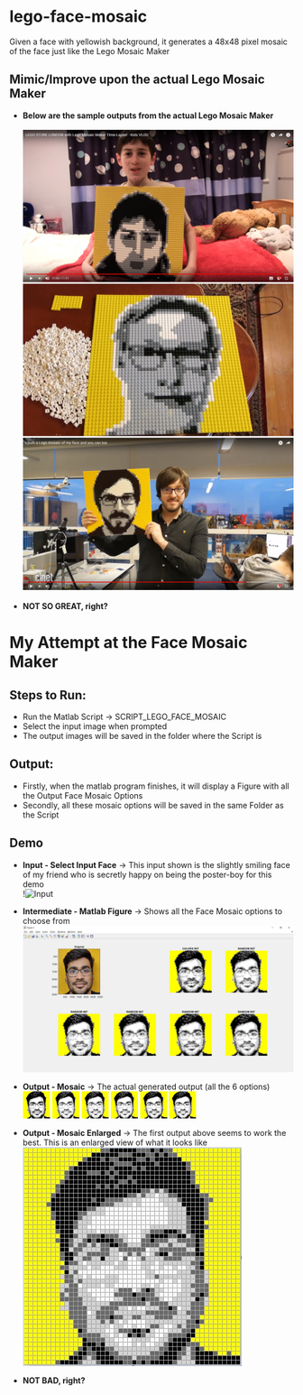 # lego-face-mosaic
Given a face with yellowish background, it generates a 48x48 pixel mosaic of the face just like the Lego Mosaic Maker

## Mimic/Improve upon the actual Lego Mosaic Maker
* **Below are the sample outputs from the actual Lego Mosaic Maker** <br/> <br/>
![Real Lego Output 1](/images/RealLegoOutput1.jpg)
![Real Lego Output 2](/images/RealLegoOutput2.jpg)
![Real Lego Output 3](/images/RealLegoOutput3.jpg) <br/> <br/>
* **NOT SO GREAT, right?**

# My Attempt at the Face Mosaic Maker

## Steps to Run:
* Run the Matlab Script -> SCRIPT_LEGO_FACE_MOSAIC
* Select the input image when prompted
* The output images will be saved in the folder where the Script is

## Output:
* Firstly, when the matlab program finishes, it will display a Figure with all the Output Face Mosaic Options
* Secondly, all these mosaic options will be saved in the same Folder as the Script

## Demo
* **Input - Select Input Face** -> This input shown is the slightly smiling face of my friend who is secretly happy on being the poster-boy for this demo <br/>
!<img src="/images/Input.png" alt="Input" height="400"/>

* **Intermediate - Matlab Figure** -> Shows all the Face Mosaic options to choose from <br/>
![Matlab Figure](/images/OutputFigure.JPG)

* **Output - Mosaic** -> The actual generated output (all the 6 options) <br/>
![Mosaic](/images/SAMPLE_OUTPUT_IM_COLORS.png)
![Mosaic](/images/SAMPLE_OUTPUT_IM_RANDOM_1.png)
![Mosaic](/images/SAMPLE_OUTPUT_IM_RANDOM_2.png)
![Mosaic](/images/SAMPLE_OUTPUT_IM_RANDOM_3.png)
![Mosaic](/images/SAMPLE_OUTPUT_IM_RANDOM_4.png)
![Mosaic](/images/SAMPLE_OUTPUT_IM_RANDOM_5.png)

* **Output - Mosaic Enlarged** -> The first output above seems to work the best. This is an enlarged view of what it looks like <br/>
![Mosaic Enlarged](/images/MosaicEnlarged.JPG)

* **NOT BAD, right?**
